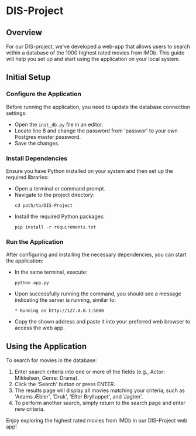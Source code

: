 # DIS-Project

## Overview
For our DIS-project, we've developed a web-app that allows users to search within a database of the 1000 highest rated movies from IMDb. This guide will help you set up and start using the application on your local system.

## Initial Setup

### Configure the Application
Before running the application, you need to update the database connection settings:
  - Open the `init_db.py` file in an editor.
  - Locate line 8 and change the password from 'passwor' to your own Postgres master password.
  - Save the changes.

### Install Dependencies
Ensure you have Python installed on your system and then set up the required libraries:
  - Open a terminal or command prompt.
  - Navigate to the project directory:
    ```
    cd path/to/DIS-Project
    ```
  - Install the required Python packages:
    ```
    pip install -r requirements.txt
    ```

### Run the Application
After configuring and installing the necessary dependencies, you can start the application:
  - In the same terminal, execute:
    ```
    python app.py
    ```
  - Upon successfully running the command, you should see a message indicating the server is running, similar to:
    ```
    * Running on http://127.0.0.1:5000
    ```
  - Copy the shown address and paste it into your preferred web browser to access the web app.

## Using the Application
To search for movies in the database:
  1. Enter search criteria into one or more of the fields (e.g., Actor: Mikkelsen, Genre: Drama).
  2. Click the 'Search' button or press ENTER.
  3. The results page will display all movies matching your criteria, such as 'Adams Æbler', 'Druk', 'Efter Brylluppet', and 'Jagten'.
  4. To perform another search, simply return to the search page and enter new criteria.

Enjoy exploring the highest rated movies from IMDb in our DIS-Project web app!
